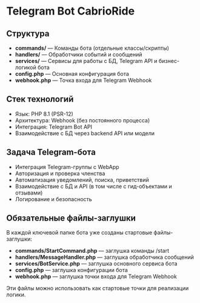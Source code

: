 # Telegram Bot CabrioRide

## Структура
- **commands/** — Команды бота (отдельные классы/скрипты)
- **handlers/** — Обработчики событий и сообщений
- **services/** — Сервисы для работы с БД, Telegram API и бизнес-логикой бота
- **config.php** — Основная конфигурация бота
- **webhook.php** — Точка входа для Telegram Webhook

## Стек технологий
- Язык: PHP 8.1 (PSR-12)
- Архитектура: Webhook (без постоянного процесса)
- Интеграция: Telegram Bot API
- Взаимодействие с БД через backend API или модели

## Задача Telegram-бота
- Интеграция Telegram-группы с WebApp
- Авторизация и проверка членства
- Автоматизация уведомлений, поиска, приветствий
- Взаимодействие с БД и API (в том числе с гид-объектами и отзывами)
- Логирование и безопасность

## Обязательные файлы-заглушки

В каждой ключевой папке бота уже созданы стартовые файлы-заглушки:
- **commands/StartCommand.php** — заглушка команды /start
- **handlers/MessageHandler.php** — заглушка обработчика сообщений
- **services/BotService.php** — заглушка основного сервиса бота
- **config.php** — заглушка конфигурации бота
- **webhook.php** — заглушка точки входа для Telegram Webhook

Эти файлы можно использовать как стартовые точки для реализации логики. 